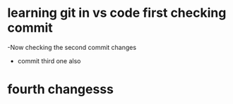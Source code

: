 # learning git in vs code first checking commit

-Now checking the second commit changes
- commit third one also 
# fourth changesss
